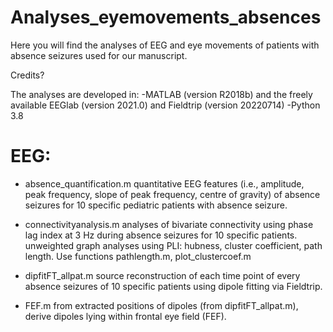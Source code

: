 # Analyses_eyemovements_absences
Here you will find the analyses of EEG and eye movements of patients with absence seizures used for our manuscript. 

Credits?

The analyses are developed in:
-MATLAB (version R2018b) and the freely available EEGlab (version 2021.0) and Fieldtrip (version 20220714)
-Python 3.8

# EEG:
- absence_quantification.m
quantitative EEG features (i.e., amplitude, peak frequency, slope of peak frequency, centre of gravity) of absence seizures for 10 specific pediatric patients with absence seizure. 

- connectivityanalysis.m
analyses of bivariate connectivity using phase lag index at 3 Hz during absence seizures for 10 specific patients. 
unweighted graph analyses using PLI: hubness, cluster coefficient, path length. Use functions pathlength.m, plot_clustercoef.m

- dipfitFT_allpat.m 
source reconstruction of each time point of every absence seizures of 10 specific patients using dipole fitting via Fieldtrip.

- FEF.m 
from extracted positions of dipoles (from dipfitFT_allpat.m), derive dipoles lying within frontal eye field (FEF). 




